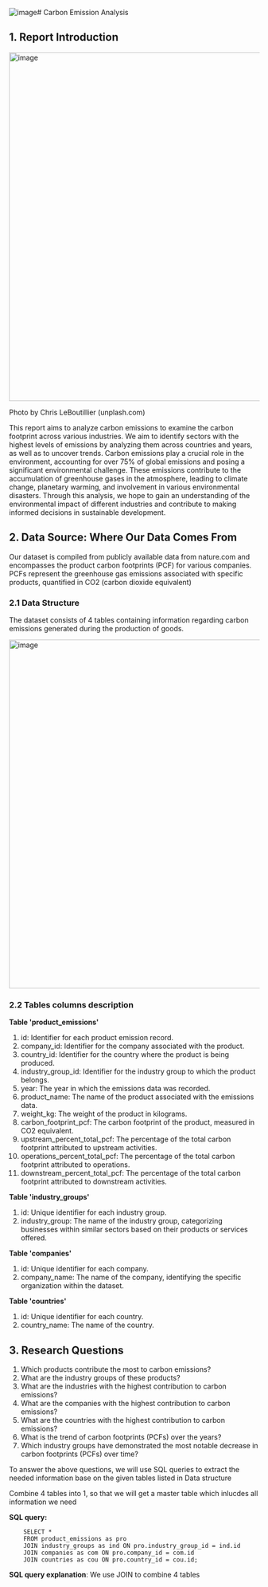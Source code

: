 ![image](https://github.com/user-attachments/assets/2b2f9d59-d499-4696-82b3-160c47700e66)# Carbon Emission Analysis

## 1. Report Introduction
<img width="700" alt="image" src="https://github.com/user-attachments/assets/150f29f5-a834-4f25-af1c-6ad337436909" />

Photo by Chris LeBoutillier (unplash.com)

This report aims to analyze carbon emissions to examine the carbon footprint across various industries. We aim to identify sectors with the highest levels of emissions by analyzing them across countries and years, as well as to uncover trends.
Carbon emissions play a crucial role in the environment, accounting for over 75% of global emissions and posing a significant environmental challenge. These emissions contribute to the accumulation of greenhouse gases in the atmosphere, leading to climate change, planetary warming, and involvement in various environmental disasters.
Through this analysis, we hope to gain an understanding of the environmental impact of different industries and contribute to making informed decisions in sustainable development.

## 2. Data Source: Where Our Data Comes From

Our dataset is compiled from publicly available data from nature.com and encompasses the product carbon footprints (PCF) for various companies. PCFs represent the greenhouse gas emissions associated with specific products, quantified in CO2 (carbon dioxide equivalent)

  ### 2.1 Data Structure
  
  The dataset consists of 4 tables containing information regarding carbon emissions generated during the production of goods.

<img width="700" alt="image" src="https://github.com/user-attachments/assets/101a7040-9aff-4fc9-b339-2565c012ff0b" />

### 2.2 Tables columns description

**Table 'product_emissions'**

1.	id: Identifier for each product emission record.
2.	company_id: Identifier for the company associated with the product.
3.	country_id: Identifier for the country where the product is being produced.
4.	industry_group_id: Identifier for the industry group to which the product belongs.
5.	year: The year in which the emissions data was recorded.
6.	product_name: The name of the product associated with the emissions data.
7.	weight_kg: The weight of the product in kilograms.
8.	carbon_footprint_pcf: The carbon footprint of the product, measured in CO2 equivalent.
9.	upstream_percent_total_pcf: The percentage of the total carbon footprint attributed to upstream activities.
10.	operations_percent_total_pcf: The percentage of the total carbon footprint attributed to operations.
11.	downstream_percent_total_pcf: The percentage of the total carbon footprint attributed to downstream activities.
 
**Table 'industry_groups'**

1.	id: Unique identifier for each industry group.
2.	industry_group: The name of the industry group, categorizing businesses within similar sectors based on their products or services offered.
   
**Table 'companies'**
1.	id: Unique identifier for each company.
2.	company_name: The name of the company, identifying the specific organization within the dataset.
   
**Table 'countries'**
1.	id: Unique identifier for each country.
2.	country_name: The name of the country.

## 3. Research Questions

1.	Which products contribute the most to carbon emissions?
2.	What are the industry groups of these products?
3.	What are the industries with the highest contribution to carbon emissions?
4.	What are the companies with the highest contribution to carbon emissions?
5.	What are the countries with the highest contribution to carbon emissions?
6.	What is the trend of carbon footprints (PCFs) over the years?
7.	Which industry groups have demonstrated the most notable decrease in carbon footprints (PCFs) over time?

To answer the above questions, we will use SQL queries to extract the needed information base on the given tables listed in Data structure

Combine 4 tables into 1, so that we will get a master table which inlucdes all information we need

**SQL query:**

        SELECT *
        FROM product_emissions as pro
        JOIN industry_groups as ind ON pro.industry_group_id = ind.id
        JOIN companies as com ON pro.company_id = com.id
        JOIN countries as cou ON pro.country_id = cou.id;

**SQL query explanation**: We use JOIN to combine 4 tables






